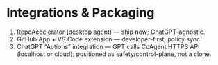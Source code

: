 <!-- status: stub; target: 150+ words -->
<!-- status: stub; target: 150+ words -->
<!-- status: stub; target: 150+ words -->
<!-- status: stub; target: 150+ words -->
<!-- status: stub; target: 150+ words -->
<!-- status: stub; target: 150+ words -->
# Integrations & Packaging
1) RepoAccelerator (desktop agent) — ship now; ChatGPT-agnostic.
2) GitHub App + VS Code extension — developer-first; policy sync.
3) ChatGPT “Actions” integration — GPT calls CoAgent HTTPS API (localhost or cloud); positioned as safety/control-plane, not a clone.







